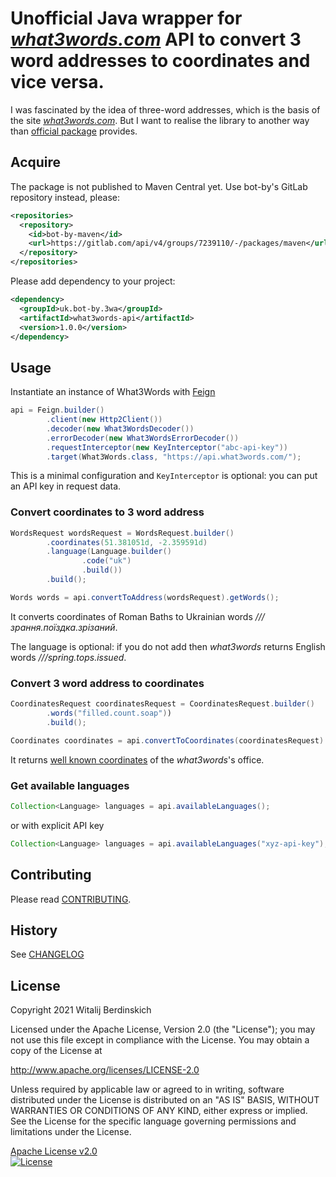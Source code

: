 # Unofficial Java wrapper for _[what3words.com][]_ API to convert 3 word addresses to coordinates and vice versa.

I was fascinated by the idea of three-word addresses,
which is the basis of the site _[what3words.com][]_.
But I want to realise the library to another way
than [official package][w3w-java-wrapper] provides.

## Acquire

The package is not published to Maven Central yet.
Use bot-by's GitLab repository instead, please:

```xml
<repositories>
  <repository>
    <id>bot-by-maven</id>
    <url>https://gitlab.com/api/v4/groups/7239110/-/packages/maven</url>
  </repository>
</repositories>
```

Please add dependency to your project:

```xml
<dependency>
  <groupId>uk.bot-by.3wa</groupId>
  <artifactId>what3words-api</artifactId>
  <version>1.0.0</version>
</dependency>
```

## Usage

Instantiate an instance of What3Words with [Feign][feign]

```java
api = Feign.builder()
        .client(new Http2Client())
        .decoder(new What3WordsDecoder())
        .errorDecoder(new What3WordsErrorDecoder())
        .requestInterceptor(new KeyInterceptor("abc-api-key"))
        .target(What3Words.class, "https://api.what3words.com/");
```

This is a minimal configuration and `KeyInterceptor` is optional:
you can put an API key in request data.

### Convert coordinates to 3 word address

```java
WordsRequest wordsRequest = WordsRequest.builder()
        .coordinates(51.381051d, -2.359591d)
        .language(Language.builder()
                .code("uk")
                .build())
        .build();

Words words = api.convertToAddress(wordsRequest).getWords();
```

It converts coordinates of Roman Baths
to Ukrainian words _///зрання.поїздка.зрізаний_.

The language is optional: if you do not add
then _what3words_ returns English words _///spring.tops.issued_.

### Convert 3 word address to coordinates

```java
CoordinatesRequest coordinatesRequest = CoordinatesRequest.builder()
        .words("filled.count.soap"))
        .build();

Coordinates coordinates = api.convertToCoordinates(coordinatesRequest).getCoordinates();
```

It returns [well known coordinates][filled.count.soap] of the _what3words_'s office.

### Get available languages

```java
Collection<Language> languages = api.availableLanguages();
```

or with explicit API key

```java
Collection<Language> languages = api.availableLanguages("xyz-api-key");
```

## Contributing

Please read [CONTRIBUTING](CONTRIBUTING.md).

## History

See [CHANGELOG](CHANGELOG.md)

## License

Copyright 2021 Witalij Berdinskich

Licensed under the Apache License, Version 2.0 (the "License");
you may not use this file except in compliance with the License.
You may obtain a copy of the License at

  http://www.apache.org/licenses/LICENSE-2.0

Unless required by applicable law or agreed to in writing, software
distributed under the License is distributed on an "AS IS" BASIS,
WITHOUT WARRANTIES OR CONDITIONS OF ANY KIND, either express or implied.
See the License for the specific language governing permissions and
limitations under the License.

[Apache License v2.0](LICENSE)  
[![License](https://img.shields.io/badge/license-Apache%202.0-blue.svg?style=flat)](http://www.apache.org/licenses/LICENSE-2.0.html)

[what3words.com]: https://what3words.com/ "It’s the easiest way to find and share exact locations."
[w3w-java-wrapper]: https://github.com/what3words/w3w-java-wrapper "Java library for what3words REST API."
[feign]: https://github.com/OpenFeign/feign "Feign makes writing java http clients easier."
[filled.count.soap]: https://twitter.com/what3words/status/1005118966132551681

